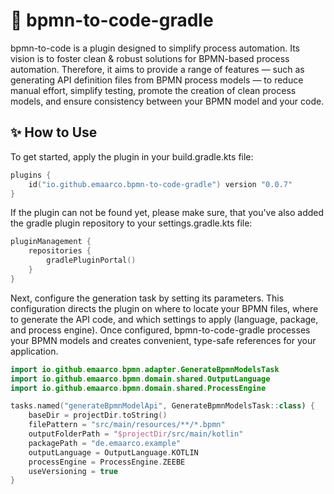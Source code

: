 # 🚀 bpmn-to-code-gradle

bpmn-to-code is a plugin designed to simplify process automation.
Its vision is to foster clean & robust solutions for BPMN-based process automation.
Therefore, it aims to provide a range of features —
such as generating API definition files from BPMN process models —
to reduce manual effort, simplify testing,
promote the creation of clean process models,
and ensure consistency between your BPMN model and your code.

## ✨ How to Use

To get started, apply the plugin in your build.gradle.kts file:

```kotlin
plugins {
    id("io.github.emaarco.bpmn-to-code-gradle") version "0.0.7"
}
```

If the plugin can not be found yet, please make sure,
that you've also added the gradle plugin repository to your settings.gradle.kts file:

```kotlin
pluginManagement {
    repositories {
        gradlePluginPortal()
    }
}
```

Next, configure the generation task by setting its parameters.
This configuration directs the plugin on where to locate your BPMN files,
where to generate the API code, and which settings to apply (language, package, and process engine).
Once configured, bpmn-to-code-gradle processes your BPMN models
and creates convenient, type-safe references for your application.

```kotlin
import io.github.emaarco.bpmn.adapter.GenerateBpmnModelsTask
import io.github.emaarco.bpmn.domain.shared.OutputLanguage
import io.github.emaarco.bpmn.domain.shared.ProcessEngine

tasks.named("generateBpmnModelApi", GenerateBpmnModelsTask::class) {
    baseDir = projectDir.toString()
    filePattern = "src/main/resources/**/*.bpmn"
    outputFolderPath = "$projectDir/src/main/kotlin"
    packagePath = "de.emaarco.example"
    outputLanguage = OutputLanguage.KOTLIN
    processEngine = ProcessEngine.ZEEBE
    useVersioning = true
}
```
